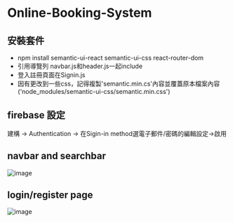 # Online-Booking-System
## 安裝套件
* npm install semantic-ui-react semantic-ui-css react-router-dom 
* 引用導覽列 navbar.js和header.js一起include
* 登入註冊頁面在Signin.js
* 因有更改到一些css，記得複製'semantic.min.cs'內容並覆蓋原本檔案內容('node_modules/semantic-ui-css/semantic.min.css')
## firebase 設定
建構 -> Authentication -> 在Sigin-in method選電子郵件/密碼的編輯設定->啟用
## navbar and searchbar
![image](https://user-images.githubusercontent.com/79859588/210774769-1d58e646-f22d-4dd3-a35e-794f1b7e081f.png)
## login/register page
![image](https://user-images.githubusercontent.com/79859588/210774527-1171bfc3-bfba-437e-b30d-a4414927b272.png)
